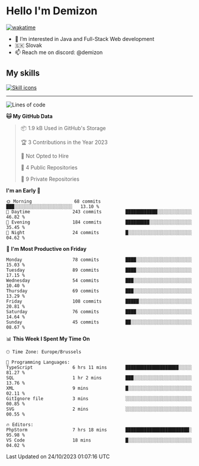 # Hello I'm Demizon
[![wakatime](https://wakatime.com/badge/user/6ad1949f-d6d7-44f9-9eee-c35e54cc499b.svg)](https://wakatime.com/@6ad1949f-d6d7-44f9-9eee-c35e54cc499b)
- 👀 I’m interested in Java and Full-Stack Web development
- 🇸🇰 Slovak
- 📫 Reach me on discord: @demizon

## My skills
[![Skill icons](https://skillicons.dev/icons?i=java,js,ts,html,css,react,nextjs,tailwind,supabase,py,git,docker,linux,mysql,postgres,mongo&theme=dark)](https://github.com/Demizon3433)

---

<!--START_SECTION:waka-->
![Lines of code](https://img.shields.io/badge/From%20Hello%20World%20I%27ve%20Written-103.1%20thousand%20lines%20of%20code-blue)

**🐱 My GitHub Data** 

> 📦 1.9 kB Used in GitHub's Storage 
 > 
> 🏆 3 Contributions in the Year 2023
 > 
> 🚫 Not Opted to Hire
 > 
> 📜 4 Public Repositories 
 > 
> 🔑 9 Private Repositories 
 > 
**I'm an Early 🐤** 

```text
🌞 Morning                68 commits          ███░░░░░░░░░░░░░░░░░░░░░░   13.10 % 
🌆 Daytime                243 commits         ████████████░░░░░░░░░░░░░   46.82 % 
🌃 Evening                184 commits         █████████░░░░░░░░░░░░░░░░   35.45 % 
🌙 Night                  24 commits          █░░░░░░░░░░░░░░░░░░░░░░░░   04.62 % 
```
📅 **I'm Most Productive on Friday** 

```text
Monday                   78 commits          ████░░░░░░░░░░░░░░░░░░░░░   15.03 % 
Tuesday                  89 commits          ████░░░░░░░░░░░░░░░░░░░░░   17.15 % 
Wednesday                54 commits          ███░░░░░░░░░░░░░░░░░░░░░░   10.40 % 
Thursday                 69 commits          ███░░░░░░░░░░░░░░░░░░░░░░   13.29 % 
Friday                   108 commits         █████░░░░░░░░░░░░░░░░░░░░   20.81 % 
Saturday                 76 commits          ████░░░░░░░░░░░░░░░░░░░░░   14.64 % 
Sunday                   45 commits          ██░░░░░░░░░░░░░░░░░░░░░░░   08.67 % 
```


📊 **This Week I Spent My Time On** 

```text
🕑︎ Time Zone: Europe/Brussels

💬 Programming Languages: 
TypeScript               6 hrs 11 mins       ████████████████████░░░░░   81.27 % 
SQL                      1 hr 2 mins         ███░░░░░░░░░░░░░░░░░░░░░░   13.76 % 
XML                      9 mins              █░░░░░░░░░░░░░░░░░░░░░░░░   02.11 % 
GitIgnore file           3 mins              ░░░░░░░░░░░░░░░░░░░░░░░░░   00.85 % 
SVG                      2 mins              ░░░░░░░░░░░░░░░░░░░░░░░░░   00.55 % 

🔥 Editors: 
PhpStorm                 7 hrs 18 mins       ████████████████████████░   95.98 % 
VS Code                  18 mins             █░░░░░░░░░░░░░░░░░░░░░░░░   04.02 % 
```


 Last Updated on 24/10/2023 01:07:16 UTC
<!--END_SECTION:waka-->
